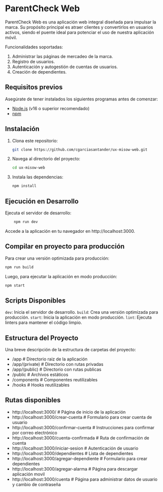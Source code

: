 # ParentCheck Web
ParentCheck Web es una aplicación web integral diseñada para impulsar la marca. Su propósito principal es atraer clientes y convertirlos en usuarios activos, siendo el puente ideal para potenciar el uso de nuestra aplicación móvil.

Funcionalidades soportadas:

1. Administrar las páginas de mercadeo de la marca.
2. Registro de usuarios.
3. Autenticación y autogestión de cuentas de usuarios.
4. Creación de dependientes.

## Requisitos previos

Asegúrate de tener instalados los siguientes programas antes de comenzar:
- [Node.js](https://nodejs.org/) (v16 o superior recomendado)
- [npm](https://www.npmjs.com/)

## Instalación

1. Clona este repositorio:
    ```bash
    git clone https://github.com/cgarciasantander/ux-misow-web.git
    ```
2. Navega al directorio del proyecto:
    ```bash
    cd ux-misow-web
    ```
3. Instala las dependencias:
    ```bash
    npm install
    ```

## Ejecución en Desarrollo
Ejecuta el servidor de desarrollo:

```bash
    npm run dev
```

Accede a la aplicación en tu navegador en http://localhost:3000.

## Compilar en proyecto para producción
Para crear una versión optimizada para producción:

```bash
npm run build
```

Luego, para ejecutar la aplicación en modo producción:

```bash
npm start
```

## Scripts Disponibles
`dev`: Inicia el servidor de desarrollo.
`build`: Crea una versión optimizada para producción.
`start`: Inicia la aplicación en modo producción.
`lint`: Ejecuta linters para mantener el código limpio.

## Estructura del Proyecto
Una breve descripción de la estructura de carpetas del proyecto:

- /app            # Directorio raiz de la aplicación
- /app/(private)  # Directorio con rutas privadas
- /app/(public)   # Directorio con rutas publicas
- /public         # Archivos estáticos
- /components     # Componentes reutilizables
- /hooks          # Hooks reutilizables

## Rutas disponibles
- http://localhost:3000/                       # Página de inicio de la aplicación 
- http://localhost:3000/crear-cuenta           # Formulario para crear cuenta de usuario
- http://localhost:3000/confirmar-cuenta       # Instrucciones para confirmar por correo electrónico
- http://localhost:3000/cuenta-confirmada      # Ruta de confirmación de cuenta
- http://localhost:3000/iniciar-sesion         # Autenticación de usuario
- http://localhost:3000/dependientes           # Lista de dependientes
- http://localhost:3000/agregar-dependiente    # Formulario para crear dependientes
- http://localhost:3000/agregar-alarma         # Página para descargar aplicación movil
- http://localhost:3000/cuenta                 # Página para administrar datos de usuario y cambio de contraseña
